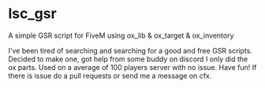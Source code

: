 # lsc_gsr
A simple GSR script for FiveM using ox_lib &amp; ox_target &amp; ox_inventory


I've been tired of searching and searching for a good and free GSR scripts. Decided to make one, got help from some buddy on discord I only did the ox parts. Used on a average of 100 players server with no issue. Have fun! If there is issue do a pull requests or send me a message on cfx.
